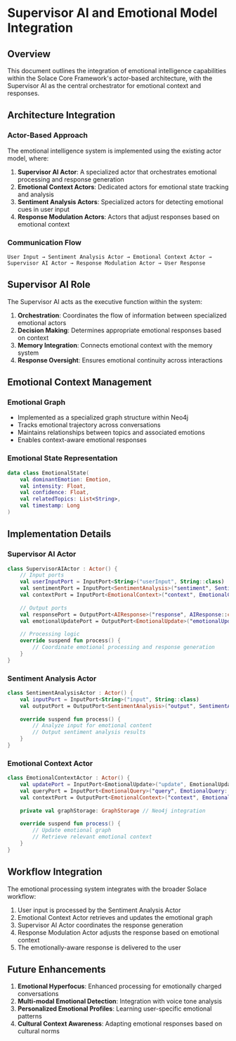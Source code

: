 # Supervisor AI and Emotional Model Integration

## Overview
This document outlines the integration of emotional intelligence capabilities within the Solace Core Framework's actor-based architecture, with the Supervisor AI as the central orchestrator for emotional context and responses.

## Architecture Integration

### Actor-Based Approach
The emotional intelligence system is implemented using the existing actor model, where:

1. **Supervisor AI Actor**: A specialized actor that orchestrates emotional processing and response generation
2. **Emotional Context Actors**: Dedicated actors for emotional state tracking and analysis
3. **Sentiment Analysis Actors**: Specialized actors for detecting emotional cues in user input
4. **Response Modulation Actors**: Actors that adjust responses based on emotional context

### Communication Flow
```
User Input → Sentiment Analysis Actor → Emotional Context Actor → Supervisor AI Actor → Response Modulation Actor → User Response
```

## Supervisor AI Role

The Supervisor AI acts as the executive function within the system:

1. **Orchestration**: Coordinates the flow of information between specialized emotional actors
2. **Decision Making**: Determines appropriate emotional responses based on context
3. **Memory Integration**: Connects emotional context with the memory system
4. **Response Oversight**: Ensures emotional continuity across interactions

## Emotional Context Management

### Emotional Graph
- Implemented as a specialized graph structure within Neo4j
- Tracks emotional trajectory across conversations
- Maintains relationships between topics and associated emotions
- Enables context-aware emotional responses

### Emotional State Representation
```kotlin
data class EmotionalState(
    val dominantEmotion: Emotion,
    val intensity: Float,
    val confidence: Float,
    val relatedTopics: List<String>,
    val timestamp: Long
)
```

## Implementation Details

### Supervisor AI Actor
```kotlin
class SupervisorAIActor : Actor() {
    // Input ports
    val userInputPort = InputPort<String>("userInput", String::class)
    val sentimentPort = InputPort<SentimentAnalysis>("sentiment", SentimentAnalysis::class)
    val contextPort = InputPort<EmotionalContext>("context", EmotionalContext::class)
    
    // Output ports
    val responsePort = OutputPort<AIResponse>("response", AIResponse::class)
    val emotionalUpdatePort = OutputPort<EmotionalUpdate>("emotionalUpdate", EmotionalUpdate::class)
    
    // Processing logic
    override suspend fun process() {
        // Coordinate emotional processing and response generation
    }
}
```

### Sentiment Analysis Actor
```kotlin
class SentimentAnalysisActor : Actor() {
    val inputPort = InputPort<String>("input", String::class)
    val outputPort = OutputPort<SentimentAnalysis>("output", SentimentAnalysis::class)
    
    override suspend fun process() {
        // Analyze input for emotional content
        // Output sentiment analysis results
    }
}
```

### Emotional Context Actor
```kotlin
class EmotionalContextActor : Actor() {
    val updatePort = InputPort<EmotionalUpdate>("update", EmotionalUpdate::class)
    val queryPort = InputPort<EmotionalQuery>("query", EmotionalQuery::class)
    val contextPort = OutputPort<EmotionalContext>("context", EmotionalContext::class)
    
    private val graphStorage: GraphStorage // Neo4j integration
    
    override suspend fun process() {
        // Update emotional graph
        // Retrieve relevant emotional context
    }
}
```

## Workflow Integration

The emotional processing system integrates with the broader Solace workflow:

1. User input is processed by the Sentiment Analysis Actor
2. Emotional Context Actor retrieves and updates the emotional graph
3. Supervisor AI Actor coordinates the response generation
4. Response Modulation Actor adjusts the response based on emotional context
5. The emotionally-aware response is delivered to the user

## Future Enhancements

1. **Emotional Hyperfocus**: Enhanced processing for emotionally charged conversations
2. **Multi-modal Emotional Detection**: Integration with voice tone analysis
3. **Personalized Emotional Profiles**: Learning user-specific emotional patterns
4. **Cultural Context Awareness**: Adapting emotional responses based on cultural norms